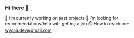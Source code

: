 ### Hi there 👋
🔭 I’m currently working on past projects
🤔 I’m looking for recommendations/help with getting a job
📫 How to reach me: wyona.dev@gmail.com
<!--
**Kariyona/kariyona** is a ✨ _special_ ✨ repository because its `README.md` (this file) appears on your GitHub profile.

Here are some ideas to get you started:

- 🔭 I’m currently working on ...
- 🌱 I’m currently learning ...
- 👯 I’m looking to collaborate on ...
- 🤔 I’m looking for help with ...
- 💬 Ask me about ...
- 📫 How to reach me: ...
- 😄 Pronouns: ...
- ⚡ Fun fact: ...
-->
